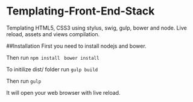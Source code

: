 # Templating-Front-End-Stack
Templating HTML5, CSS3 using stylus, swig, gulp, bower and node. Live reload, assets and views compilation.

##Installation
First you need to install nodejs and bower.

Then run 
``
npm install 
``
``
bower install
`` 

To initilize dist/ folder run 
``
gulp build
``

Then run 
``gulp``

It will open your web browser with live reload.
